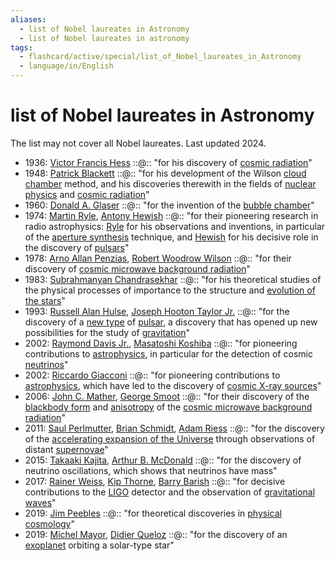 ```yaml
---
aliases:
  - list of Nobel laureates in Astronomy
  - list of Nobel laureates in astronomy
tags:
  - flashcard/active/special/list_of_Nobel_laureates_in_Astronomy
  - language/in/English
---
```


# list of Nobel laureates in Astronomy

The list may not cover all Nobel laureates. Last updated 2024.

- 1936: [Victor Francis Hess](../general/Victor%20Francis%20Hess.md) ::@:: "for his discovery of [cosmic radiation](../general/cosmic%20ray.md)" <!--SR:!2025-07-07,198,230!2026-05-11,413,250-->
- 1948: [Patrick Blackett](../general/Patrick%20Blackett.md) ::@:: "for his development of the Wilson [cloud chamber](../general/cloud%20chamber.md) method, and his discoveries therewith in the fields of [nuclear physics](../general/nuclear%20physics.md) and [cosmic radiation](../general/cosmic%20ray.md)" <!--SR:!2025-04-15,64,210!2025-07-15,132,230-->
- 1960: [Donald A. Glaser](../general/Donald%20A.%20Glaser.md) ::@:: "for the invention of the [bubble chamber](../general/bubble%20chamber.md)" <!--SR:!2025-05-23,213,270!2025-05-05,128,190-->
- 1974: [Martin Ryle](../general/Martin%20Ryle.md), [Antony Hewish](../general/Antony%20Hewish.md) ::@:: "for their pioneering research in radio astrophysics: [Ryle](../general/Martin%20Ryle.md) for his observations and inventions, in particular of the [aperture synthesis](../general/aperture%20synthesis.md) technique, and [Hewish](../general/Antony%20Hewish.md) for his decisive role in the discovery of [pulsars](../general/pulsar.md)" <!--SR:!2025-04-08,173,250!2025-04-15,46,150-->
- 1978: [Arno Allan Penzias](../general/Arno%20Allan%20Penzias.md), [Robert Woodrow Wilson](../general/Robert%20Woodrow%20Wilson.md) ::@:: "for their discovery of [cosmic microwave background radiation](../general/cosmic%20microwave%20background.md)" <!--SR:!2025-09-17,208,210!2025-06-17,147,190-->
- 1983: [Subrahmanyan Chandrasekhar](../general/Subrahmanyan%20Chandrasekhar.md) ::@:: "for his theoretical studies of the physical processes of importance to the structure and [evolution of the stars](../general/stellar%20evolution.md)" <!--SR:!2025-07-28,230,250!2026-01-31,355,250-->
- 1993: [Russell Alan Hulse](../general/Russell%20Alan%20Hulse.md), [Joseph Hooton Taylor Jr.](../general/Joseph%20Hooton%20Taylor%20Jr..md) ::@:: "for the discovery of a [new type](../general/Hulse–Taylor%20pulsar.md) of [pulsar](../general/pulsar.md), a discovery that has opened up new possibilities for the study of [gravitation](../general/gravitational%20wave.md)" <!--SR:!2025-12-13,321,250!2025-05-11,72,170-->
- 2002: [Raymond Davis Jr.](../general/Raymond%20Davis%20Jr..md), [Masatoshi Koshiba](../general/Masatoshi%20Koshiba.md) ::@:: "for pioneering contributions to [astrophysics](../general/astrophysics.md), in particular for the detection of cosmic [neutrinos](../general/neutrino.md)" <!--SR:!2025-05-08,126,170!2025-07-15,169,190-->
- 2002: [Riccardo Giacconi](../general/Riccardo%20Giacconi.md) ::@:: "for pioneering contributions to [astrophysics](../general/astrophysics.md), which have led to the discovery of [cosmic X-ray sources](../general/X-ray%20astronomy.md)" <!--SR:!2025-06-03,171,210!2025-08-21,176,190-->
- 2006: [John C. Mather](../general/John%20C.%20Mather.md), [George Smoot](../general/George%20Smoot.md) ::@:: "for their discovery of the [blackbody form](../general/black%20body.md) and [anisotropy](../general/anisotropy.md) of the [cosmic microwave background radiation](../general/cosmic%20microwave%20background.md)" <!--SR:!2025-09-26,274,250!2025-05-18,152,210-->
- 2011: [Saul Perlmutter](../general/Saul%20Perlmutter.md), [Brian Schmidt](../general/Brian%20Schmidt.md), [Adam Riess](../general/Adam%20Riess.md) ::@:: "for the discovery of the [accelerating expansion of the Universe](../general/accelerating%20expansion%20of%20the%20universe.md) through observations of distant [supernovae](../general/supernova.md)" <!--SR:!2025-07-02,112,150!2025-10-14,264,230-->
- 2015: [Takaaki Kajita](../general/Takaaki%20Kajita.md), [Arthur B. McDonald](../general/Arthur%20B.%20McDonald.md) ::@:: "for the discovery of neutrino oscillations, which shows that neutrinos have mass" <!--SR:!2025-04-29,162,234!2025-06-22,116,154-->
- 2017: [Rainer Weiss](../general/Rainer%20Weiss.md), [Kip Thorne](../general/Kip%20Thorne.md), [Barry Barish](../general/Barry%20Barish.md) ::@:: "for decisive contributions to the [LIGO](../general/LIGO.md) detector and the observation of [gravitational waves](../general/gravitational%20wave.md)" <!--SR:!2025-10-23,272,230!2026-02-15,363,250-->
- 2019: [Jim Peebles](../general/Jim%20Peebles.md) ::@:: "for theoretical discoveries in [physical cosmology](../general/physical%20cosmology.md)" <!--SR:!2026-07-03,468,250!2025-09-09,266,250-->
- 2019: [Michel Mayor](../general/Michel%20Mayor.md), [Didier Queloz](../general/Didier%20Queloz.md) ::@:: "for the discovery of an [exoplanet](../general/exoplanet.md) orbiting a solar-type star" <!--SR:!2025-06-21,198,230!2025-04-13,59,150-->
